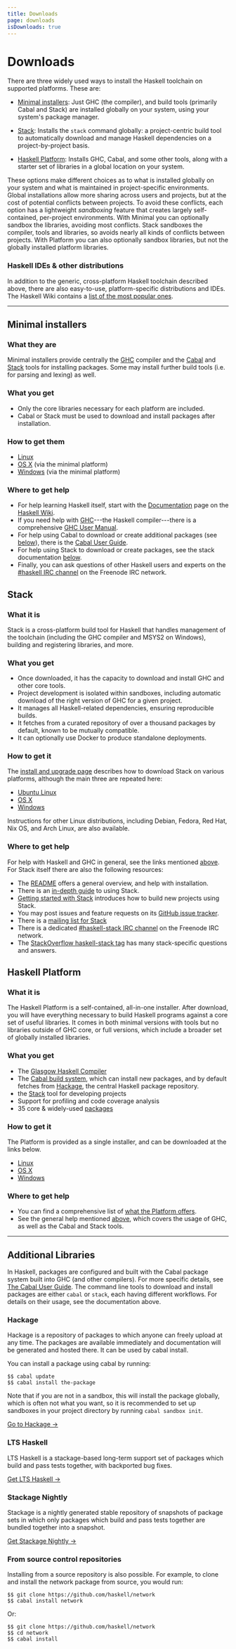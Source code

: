 ```yaml
---
title: Downloads
page: downloads
isDownloads: true
---
```


<div class=" container ">

<div class=" row ">

<div class=" span12 col-sm-12">

# Downloads

There are three widely used ways to install the Haskell toolchain on supported platforms. These are:

*   [Minimal installers](#minimal): Just GHC (the compiler), and build tools (primarily Cabal and Stack) are installed globally on your system, using your system's package manager.

*   [Stack](#stack): Installs the `stack` command globally: a project-centric build tool to automatically download and manage Haskell dependencies on a project-by-project basis.

*   [Haskell Platform](#platform): Installs GHC, Cabal, and some other tools, along with a starter set of libraries in a global location on your system.

These options make different choices as to what is installed globally on your system and what is maintained in project-specific environments. Global installations allow more sharing across users and projects, but at the cost of potential conflicts between projects. To avoid these conflicts, each option has a lightweight _sandboxing_ feature that creates largely self-contained, per-project environments. With Minimal you can optionally sandbox the libraries, avoiding most conflicts. Stack sandboxes the compiler, tools and libraries, so avoids nearly all kinds of conflicts between projects. With Platform you can also optionally sandbox libraries, but not the globally installed platform libraries.

### Haskell IDEs & other distributions

In addition to the generic, cross-platform Haskell toolchain described above, there are also easy-to-use, platform-specific distributions and IDEs. The Haskell Wiki contains a [list of the most popular ones](https://wiki.haskell.org/Distributions).

* * *

## Minimal installers

### What they are<a name="minimal"></a>

Minimal installers provide centrally the [GHC](https://www.haskell.org/ghc) compiler and the [Cabal](https://www.haskell.org/cabal/) and [Stack](https://github.com/commercialhaskell/stack) tools for installing packages. Some may install further build tools (i.e. for parsing and lexing) as well.

### What you get

*   Only the core libraries necessary for each platform are included.
*   Cabal or Stack must be used to download and install packages after installation.

### How to get them

*   [Linux](/downloads/linux)
*   [OS X](https://www.haskell.org/platform/mac.html) (via the minimal platform)
*   [Windows](https://www.haskell.org/platform/windows.html) (via the minimal platform)

### Where to get help<a name="help"></a>

*   For help learning Haskell itself, start with the [Documentation](https://www.haskell.org/documentation) page on the [Haskell Wiki](https://wiki.haskell.org/).
*   If you need help with [GHC](https://www.haskell.org/ghc)---the Haskell compiler---there is a comprehensive [GHC User Manual](https://downloads.haskell.org/~ghc/latest/docs/html/users_guide/index.html).
*   For help using Cabal to download or create additional packages (see [below](#libraries)), there is the [Cabal User Guide](https://www.haskell.org/cabal/users-guide/).
*   For help using Stack to download or create packages, see the stack documentation [below](#stackhelp).
*   Finally, you can ask questions of other Haskell users and experts on the [#haskell IRC channel](irc://irc.freenode.net/haskell) on the Freenode IRC network.

## Stack

### What it is<a name="stack"></a>

Stack is a cross-platform build tool for Haskell that handles management of the toolchain (including the GHC compiler and MSYS2 on Windows), building and registering libraries, and more.

### What you get

*   Once downloaded, it has the capacity to download and install GHC and other core tools.
*   Project development is isolated within sandboxes, including automatic download of the right version of GHC for a given project.
*   It manages all Haskell-related dependencies, ensuring reproducible builds.
*   It fetches from a curated repository of over a thousand packages by default, known to be mutually compatible.
*   It can optionally use Docker to produce standalone deployments.

### How to get it

The [install and upgrade page](http://docs.haskellstack.org/en/stable/install_and_upgrade/) describes how to download Stack on various platforms, although the main three are repeated here:

*   [Ubuntu Linux](http://docs.haskellstack.org/en/stable/install_and_upgrade/#ubuntu)
*   [OS X](http://docs.haskellstack.org/en/stable/install_and_upgrade/#os-x)
*   [Windows](http://docs.haskellstack.org/en/stable/install_and_upgrade/#windows)

Instructions for other Linux distributions, including Debian, Fedora, Red Hat, Nix OS, and Arch Linux, are also available.

### Where to get help<a name="stackhelp"></a>

For help with Haskell and GHC in general, see the links mentioned [above](#help). For Stack itself there are also the following resources:

*   The [README](https://github.com/commercialhaskell/stack/#readme) offers a general overview, and help with installation.
*   There is an [in-depth guide](http://docs.haskellstack.org) to using Stack.
*   [Getting started with Stack](http://seanhess.github.io/2015/08/04/practical-haskell-getting-started.html) introduces how to build new projects using Stack.
*   You may post issues and feature requests on its [GitHub issue tracker](https://github.com/commercialhaskell/stack).
*   There is a [mailing list for Stack](https://groups.google.com/d/forum/haskell-stack)
*   There is a dedicated [#haskell-stack IRC channel](irc://irc.freenode.net/haskell-stack) on the Freenode IRC network.
*   The [StackOverflow haskell-stack tag](http://stackoverflow.com/questions/tagged/haskell-stack) has many stack-specific questions and answers.

## Haskell Platform

### What it is

<a name="platform"></a>The Haskell Platform is a self-contained, all-in-one installer. After download, you will have everything necessary to build Haskell programs against a core set of useful libraries. It comes in both minimal versions with tools but no libraries outside of GHC core, or full versions, which include a broader set of globally installed libraries.

### What you get

*   The [Glasgow Haskell Compiler](https://www.haskell.org/ghc)
*   The [Cabal build system](https://www.haskell.org/cabal/), which can install new packages, and by default fetches from [Hackage](https://hackage.haskell.org/), the central Haskell package repository.
*   the [Stack](http://docs.haskellstack.org) tool for developing projects
*   Support for profiling and code coverage analysis
*   35 core & widely-used [packages](https://www.haskell.org/platform/contents.html)

### How to get it

The Platform is provided as a single installer, and can be downloaded at the links below.

*   [Linux](http://www.haskell.org/platform/linux.html)
*   [OS X](http://www.haskell.org/platform/mac.html)
*   [Windows](http://www.haskell.org/platform/windows.html)

### Where to get help

*   You can find a comprehensive list of [what the Platform offers](https://www.haskell.org/platform/contents.html).
*   See the general help mentioned [above](#help), which covers the usage of GHC, as well as the Cabal and Stack tools.

* * *

## Additional Libraries<a name="libraries"></a>

In Haskell, packages are configured and built with the Cabal package system built into GHC (and other compilers). For more specific details, see [The Cabal User Guide](https://www.haskell.org/cabal/users-guide/). The command line tools to download and install packages are either `cabal` or `stack`, each having different workflows. For details on their usage, see the documentation above.

### Hackage

Hackage is a repository of packages to which anyone can freely upload at any time. The packages are available immediately and documentation will be generated and hosted there. It can be used by cabal install.

You can install a package using cabal by running:

```
$$ cabal update
$$ cabal install the-package
```

Note that if you are not in a sandbox, this will install the package globally, which is often not what you want, so it is recommended to set up sandboxes in your project directory by running `cabal sandbox init`.

[Go to Hackage →](https://hackage.haskell.org/packages/)

### LTS Haskell

LTS Haskell is a stackage-based long-term support set of packages which build and pass tests together, with backported bug fixes.

[Get LTS Haskell →](http://www.stackage.org/lts)

### Stackage Nightly

Stackage is a nightly generated stable repository of snapshots of package sets in which only packages which build and pass tests together are bundled together into a snapshot.

[Get Stackage Nightly →](http://www.stackage.org/nightly)

### From source control repositories

Installing from a source repository is also possible. For example, to clone and install the network package from source, you would run:

```
$$ git clone https://github.com/haskell/network
$$ cabal install network
```

Or:

```
$$ git clone https://github.com/haskell/network
$$ cd network
$$ cabal install
```

</div>

</div>

</div>
